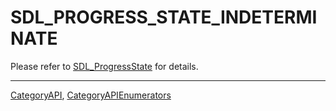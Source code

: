 # SDL_PROGRESS_STATE_INDETERMINATE

Please refer to [SDL_ProgressState](SDL_ProgressState) for details.

----
[CategoryAPI](CategoryAPI), [CategoryAPIEnumerators](CategoryAPIEnumerators)

